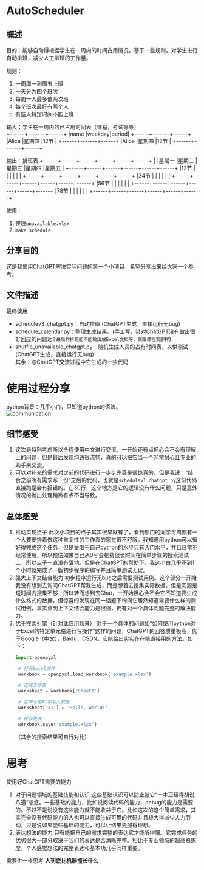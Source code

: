 # AutoScheduler

## 概述
目的：能够自动得根据学生在一周内的时间占用情况，基于一些规则，对学生进行自动排班，减少人工排班的工作量。  

规则：
1. 一周周一到周五上班
2. 一天分为四个班次
3. 每周一人最多值两次班
4. 每个班次最好有两个人
5. 有些人特定时间不能上班

输入：学生在一周内的已占用时间表（课程，考试等等）  
+------+-------+------+
|name  |weekday|period|
+------+-------+------+
|Alice |星期四	|12节  |
+------+-------+------+
|Alice |星期四	|12节  |
+------+-------+------+

输出：排班表
+------+------+------+------+------+------+
|      |星期一 |星期二 |星期三 |星期四 |星期五 |
+------+------+------+------+------+------+
|12节  |      |      |      |      |      |
+------+------+------+------+------+------+
|34节  |      |      |      |      |      |
+------+------+------+------+------+------+
|56节  |      |      |      |      |      |
+------+------+------+------+------+------+
|78节  |      |      |      |      |      |
+------+------+------+------+------+------+

使用：
1. 整理`unavailable.xlsx`
2. `make schedule` 

## 分享目的  
这是我使用ChatGPT解决实际问题的第一个小项目，希望分享出来给大家一个参考。

## 文件描述

最终使用  
+ schedulev3_chatgpt.py：自动排班 (ChatGPT生成，直接运行无bug)
+ schedule_calendar.py：整理生成结果。(手工写，针对ChatGPT没有做出很好回应的问题`这个最后的排班能不能输出成Excel文档呀，就跟课程表那样`)
+ shuffle_unavailable_chatgpt.py：随机生成人员的占有时间表，以供测试 (ChatGPT生成，直接运行无bug)  
其余：与ChatGPT交流过程中它生成的一些代码


# 使用过程分享
python背景：几乎小白，只知道python的语法。  
![communication](https://p.ipic.vip/6cwwrg.png)
## 细节感受
1. 这次是特别考虑所以全程使用中文进行交流，一开始还有点担心会不会有理解上的问题，但是最后发现沟通很流畅，真的可以把它当一个非常耐心且专业的助手来交流。  
2. 可以对补充的需求对之前的代码进行一步步完善是很惊喜的，但是我说：“结合之前所有需求写一份”之后的代码，也就是`schedulev1_chatgpt.py`这份代码直接跑是会有报错的。在30行，这个地方是它的逻辑没有什么问题，只是意外情况的抛出处理稍微有点不当导致。

## 总体感受
1. 推动实现点子
   此次小项目的点子其实很早就有了，看到部门的同学每周都有一个人要安排着做这种重复性的工作真的感觉很不舒服。我知道用python可以很好得完成这个任务，但是受限于自己python的水平只有入门水平，并且日常不经常使用，所以预估如果自己从0写会花费很长时间在简单步骤的搜索测试上，所以点子一直没有落地。但是在ChatGPT的帮助下，我这小白几乎不到1个小时就完成了一版初步程序的编写并且简单测试无误。
2. 强大上下文结合能力
   初步程序运行无bug之后需要测试用例。这个部分一开始我没有想到去询问ChatGPT帮我生成，而是想着去搜集实际数据。但是问题是短时间内搜集不够，所以转而想到去Chat，一开始担心会不会它不知道要生成什么格式的数据，但惊喜的发现在同一话题下询问它居然知道需要什么样的测试用例，事实证明上下文结合能力是很强，拥有对一个具体问题完整的解决能力。
3. 优于搜索引擎（针对此应用场景）
   对于一个具体的问题如“如何使用python对于Excel的特定单元格进行写操作”这样的问题，ChatGPT的回答质量极高，优于Google（中文），Baidu，CSDN。它能给出实实在在能直接用的方法。如下：
   ```python
   import openpyxl

    # 打开Excel文件
    workbook = openpyxl.load_workbook('example.xlsx')

    # 选择工作表
    worksheet = workbook['Sheet1']
    
    # 在单元格A1中写入数据
    worksheet['A1'] = 'Hello, World!'

    # 保存更改
    workbook.save('example.xlsx')
    ```
    （其余的搜索结果可自行对比）
# 思考
使用好ChatGPT需要的能力
1. 对于问题领域的基础技能和认识
    这些基础认识可以防止被它“一本正经得胡说八道“忽悠。一些基础的能力，比如说阅读代码的能力，debug的能力是需要的。不过不是说没有这些能力就不能收益于它。比如这次的这个简单需求，其实完全没有代码能力的人也可以直接生成可用的代码并且极大得减少人力劳动。只是说如果能些基础的能力，可以让结果更加得理想。
2. 表达想法的能力
    只有能把自己的需求完整的表达它才能听得懂。它完成任务的优劣很大一部分取决于我们的表达是否清晰完整。相比于专业领域的超高熟练度，个人感觉想法的完整表达和基本功几乎同样重要。


需要进一步思考
**人到底比机器擅长什么**
